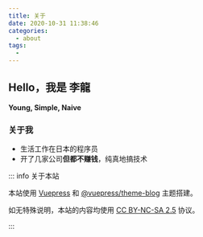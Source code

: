 ```yaml
---
title: 关于
date: 2020-10-31 11:38:46
categories: 
  - about
tags: 
  - 
---
```


## Hello，我是 李龍

**Young, Simple, Naive**

### 关于我

- 生活工作在日本的程序员
- 开了几家公司**但都不赚钱**，纯真地搞技术

::: info 关于本站

本站使用 [Vuepress](https://github.com/vuejs/vuepress) 和 [@vuepress/theme-blog](https://github.com/vuepressjs/vuepress-theme-blog/) 主题搭建。

如无特殊说明，本站的内容均使用 [CC BY-NC-SA 2.5](https://creativecommons.org/licenses/by-nc-sa/2.5/cn/) 协议。

:::

<Vssue :title="$title" />